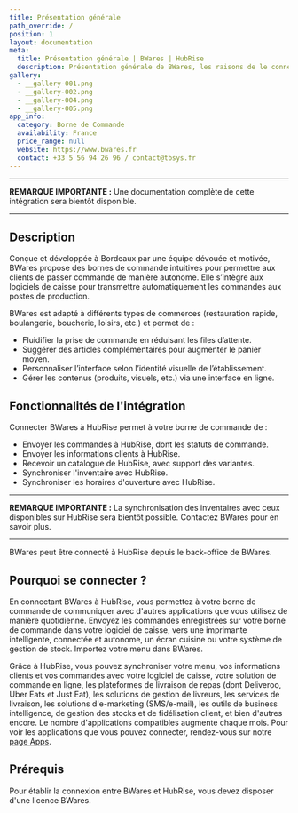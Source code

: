 ```yaml
---
title: Présentation générale
path_override: /
position: 1
layout: documentation
meta:
  title: Présentation générale | BWares | HubRise
  description: Présentation générale de BWares, les raisons de le connecter à HubRise et fonctionnalités d'intégration. Synchronisez les données entre votre borne et votre caisse.
gallery:
  - __gallery-001.png
  - __gallery-002.png
  - __gallery-004.png
  - __gallery-005.png
app_info:
  category: Borne de Commande
  availability: France
  price_range: null
  website: https://www.bwares.fr
  contact: +33 5 56 94 26 96 / contact@tbsys.fr
---
```


---

**REMARQUE IMPORTANTE :** Une documentation complète de cette intégration sera bientôt disponible.

---

## Description

Conçue et développée à Bordeaux par une équipe dévouée et motivée, BWares propose des bornes de commande intuitives pour permettre aux clients de passer commande de manière autonome. Elle s’intègre aux logiciels de caisse pour transmettre automatiquement les commandes aux postes de production.

BWares est adapté à différents types de commerces (restauration rapide, boulangerie, boucherie, loisirs, etc.) et permet de :

- Fluidifier la prise de commande en réduisant les files d’attente.
- Suggérer des articles complémentaires pour augmenter le panier moyen.
- Personnaliser l’interface selon l’identité visuelle de l’établissement.
- Gérer les contenus (produits, visuels, etc.) via une interface en ligne.


## Fonctionnalités de l'intégration

Connecter BWares à HubRise permet à votre borne de commande de :

- Envoyer les commandes à HubRise, dont les statuts de commande.
- Envoyer les informations clients à HubRise.
- Recevoir un catalogue de HubRise, avec support des variantes.
- Synchroniser l'inventaire avec HubRise.
- Synchroniser les horaires d'ouverture avec HubRise.

---

**REMARQUE IMPORTANTE :** La synchronisation des inventaires avec ceux disponibles sur HubRise sera bientôt possible. Contactez BWares pour en savoir plus.

---

BWares peut être connecté à HubRise depuis le back-office de BWares.

## Pourquoi se connecter ?

En connectant BWares à HubRise, vous permettez à votre borne de commande de communiquer avec d'autres applications que vous utilisez de manière quotidienne. Envoyez les commandes enregistrées sur votre borne de commande dans votre logiciel de caisse, vers une imprimante intelligente, connectée et autonome, un écran cuisine ou votre système de gestion de stock. Importez votre menu dans BWares.

Grâce à HubRise, vous pouvez synchroniser votre menu, vos informations clients et vos commandes avec votre logiciel de caisse, votre solution de commande en ligne, les plateformes de livraison de repas (dont Deliveroo, Uber Eats et Just Eat), les solutions de gestion de livreurs, les services de livraison, les solutions d'e-marketing (SMS/e-mail), les outils de business intelligence, de gestion des stocks et de fidélisation client, et bien d'autres encore. Le nombre d'applications compatibles augmente chaque mois. Pour voir les applications que vous pouvez connecter, rendez-vous sur notre [page Apps](/apps).

## Prérequis

Pour établir la connexion entre BWares et HubRise, vous devez disposer d'une licence BWares.
